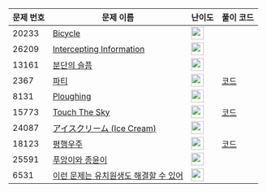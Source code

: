 | 문제 번호 | 문제 이름 | 난이도 | 풀이 코드 |
| --- | --- | --- | --- |
| 20233 | [Bicycle](https://www.acmicpc.net/problem/20233) | <img height="25px" width="25px=" src="https://static.solved.ac/tier_small/2.svg"/> |  |
| 26209 | [Intercepting Information](https://www.acmicpc.net/problem/26209) | <img height="25px" width="25px=" src="https://static.solved.ac/tier_small/1.svg"/> |  |
| 13161 | [분단의 슬픔](https://www.acmicpc.net/problem/13161) | <img height="25px" width="25px=" src="https://static.solved.ac/tier_small/20.svg"/> |  |
| 2367 | [파티](https://www.acmicpc.net/problem/2367) | <img height="25px" width="25px=" src="https://static.solved.ac/tier_small/17.svg"/> | [코드](<https://github.com/ingyu1008/Algorithm-Problem-Solving/tree/master/Baekjoon%20Online%20Judge/파티/solution.cpp>) |
| 8131 | [Ploughing](https://www.acmicpc.net/problem/8131) | <img height="25px" width="25px=" src="https://static.solved.ac/tier_small/23.svg"/> |  |
| 15773 | [Touch The Sky](https://www.acmicpc.net/problem/15773) | <img height="25px" width="25px=" src="https://static.solved.ac/tier_small/22.svg"/> | [코드](<https://github.com/ingyu1008/Algorithm-Problem-Solving/tree/master/Baekjoon%20Online%20Judge/Touch The Sky/solution.cpp>) |
| 24087 | [アイスクリーム (Ice Cream)](https://www.acmicpc.net/problem/24087) | <img height="25px" width="25px=" src="https://static.solved.ac/tier_small/2.svg"/> |  |
| 18123 | [평행우주](https://www.acmicpc.net/problem/18123) | <img height="25px" width="25px=" src="https://static.solved.ac/tier_small/22.svg"/> | [코드](<https://github.com/ingyu1008/Algorithm-Problem-Solving/tree/master/Baekjoon%20Online%20Judge/평행우주/solution.cpp>) |
| 25591 | [푸앙이와 종윤이](https://www.acmicpc.net/problem/25591) | <img height="25px" width="25px=" src="https://static.solved.ac/tier_small/2.svg"/> |  |
| 6531 | [이런 문제는 유치원생도 해결할 수 있어](https://www.acmicpc.net/problem/6531) | <img height="25px" width="25px=" src="https://static.solved.ac/tier_small/16.svg"/> |  |
